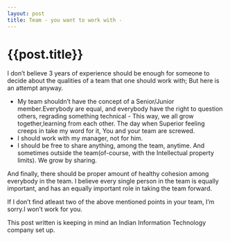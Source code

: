 ```yaml
---
layout: post
title: Team - you want to work with -
--- 
```




 {{post.title}}
======================================================




<p>I don&#8217;t believe 3 years of experience should be enough for someone to decide about the qualities of a team that one should work with; But here is an attempt anyway.</p>

<ul><li>My team shouldn&#8217;t have the concept of  a Senior/Junior member.Everybody are equal, and everybody have the right to question others, regrading something technical - This way, we all grow together,learning from each other. The day when Superior feeling creeps in take my word for it, You and your team are screwed.</li>
<li>I should work with my manager, not for him.</li>
<li>I should be free to share anything, among the team, anytime. And sometimes outside the team(of-course, with the Intellectual property limits). We grow by sharing.</li>
</ul><p>And finally,  there should be proper amount of healthy cohesion among everybody in the  team. I believe every single person in the team is equally important, and has an equally important role in taking the team forward.</p>

<p>If I don&#8217;t find atleast  two of the above mentioned points in your team, I&#8217;m sorry.I won&#8217;t work for you.</p>

<p>This post written is keeping in mind an Indian Information Technology company set up.</p>